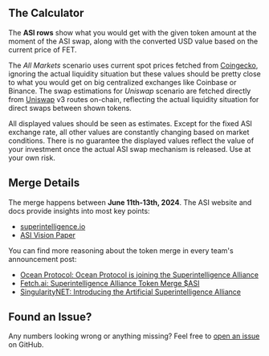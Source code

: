 ## The Calculator

The **ASI rows** show what you would get with the given token amount at the moment of the ASI swap, along with the converted USD value based on the current price of FET.

The _All Markets_ scenario uses current spot prices fetched from [Coingecko](https://coingecko.com), ignoring the actual liquidity situation but these values should be pretty close to what you would get on big centralized exchanges like Coinbase or Binance. The swap estimations for _Uniswap_ scenario are fetched directly from [Uniswap](https://uniswap.org) v3 routes on-chain, reflecting the actual liquidity situation for direct swaps between shown tokens.

All displayed values should be seen as estimates. Except for the fixed ASI exchange rate, all other values are constantly changing based on market conditions. There is no guarantee the displayed values reflect the value of your investment once the actual ASI swap mechanism is released. Use at your own risk.

## Merge Details

The merge happens between **June 11th-13th, 2024**. The ASI website and docs provide insights into most key points:

- [superintelligence.io](https://www.superintelligence.io)
- [ASI Vision Paper](https://docs.superintelligence.io/artificial-superintelligence-alliance/artificial-superintelligence-asi-alliance-vision-paper)

You can find more reasoning about the token merge in every team's announcement post:

- [Ocean Protocol: Ocean Protocol is joining the Superintelligence Alliance](https://blog.oceanprotocol.com/ocean-protocol-is-joining-the-superintelligence-alliance-767c82693f24)
- [Fetch.ai: Superintelligence Alliance Token Merge $ASI](https://fetch.ai/blog/superintelligence-alliance-token-merge-asi)
- [SingularityNET: Introducing the Artificial Superintelligence Alliance](https://blog.singularitynet.io/introducing-the-artificial-superintelligence-alliance-40a4dea01e62)

## Found an Issue?

Any numbers looking wrong or anything missing? Feel free to [open an issue](https://github.com/kremalicious/asi-calculator/issues) on GitHub.
